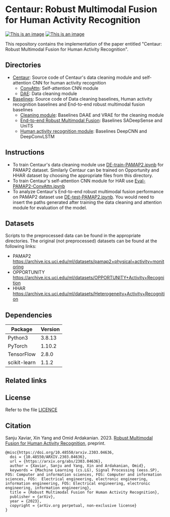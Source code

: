 # Centaur: Robust Multimodal Fusion for Human Activity Recognition
[![This is an image](https://img.shields.io/badge/arXiv-2303.04636-darkred)](https://arxiv.org/abs/2303.04636)
[![This is an image](https://img.shields.io/badge/license-MIT-green)](https://github.com/Sanju-Xaviar/Centaur/blob/main/LICENSE.md)

This repository contains the implementation of the paper entitled "Centaur: Robust Multimodal Fusion for Human Activity Recognition".


## Directories
  * [Centaur](https://github.com/sustainable-computing/Centaur/tree/main/Centaur): Source code of Centaur's data cleaning module and self-attention CNN for human activity recognition
       * [ConvAttn](https://github.com/sustainable-computing/Centaur/tree/main/Centaur/ConvAttn): Self-attention CNN module
       * [DAE](https://github.com/sustainable-computing/Centaur/tree/main/Centaur/DAE): Data cleaning module
  * [Baselines](https://github.com/sustainable-computing/Centaur/tree/main/Baselines): Source code of Data cleaning baselines, Human activity recognition baselines and End-to-end robust multimodal fusion baselines
       * [Cleaning module](https://github.com/sustainable-computing/Centaur/tree/main/Baselines/Cleaning%20module): Baselines DAAE and VRAE for the cleaning module
       * [End-to-end Robust Multimodal Fusion](https://github.com/sustainable-computing/Centaur/tree/main/Baselines/End-to-end%20Robust%20Multimodal%20Fusion): Baselines SADeepSense and UniTS
       * [Human activity recognition module](https://github.com/sustainable-computing/Centaur/tree/main/Baselines/Human%20activity%20recognition%20module): Baselines DeepCNN and DeepConvLSTM

## Instructions
 * To train Centaur's data cleaning module use [DE-train-PAMAP2.ipynb](https://github.com/sustainable-computing/Centaur/blob/main/Centaur/DAE/DE-train-PAMAP2.ipynb) for PAMAP2 dataset. Similarly Centaur can be trained on Opportunity and HHAR dataset by choosing the appropriate files from this directory.
 * To train Centaur's self-attention CNN module for HAR use [Eval-PAMAP2-ConvAttn.ipynb](https://github.com/sustainable-computing/Centaur/blob/main/Centaur/ConvAttn/Eval-PAMAP2-ConvAttn.ipynb)
 * To analyze Centaur's End-to-end robust multimodal fusion performance on PAMAP2 dataset use [DE-test-PAMAP2.ipynb](https://github.com/sustainable-computing/Centaur/blob/main/Centaur/DAE/DE-test-PAMAP2.ipynb). You would need to insert the  paths generated after training the data cleaning and attention module for evaluation of the model.
 
## Datasets
Scripts to the preprocessed data can be found in the appropriate directories.
The original (not preprocessed) datasets can be found at the following links:

 * PAMAP2 https://archive.ics.uci.edu/ml/datasets/pamap2+physical+activity+monitoring
 * OPPORTUNITY https://archive.ics.uci.edu/ml/datasets/OPPORTUNITY+Activity+Recognition
 * HHAR https://archive.ics.uci.edu/ml/datasets/Heterogeneity+Activity+Recognition


## Dependencies
Package       | Version
------------- | -------------
Python3       | 3.8.13
PyTorch       | 1.10.2
TensorFlow    | 2.8.0
scikit-learn  | 1.1.2

## Related links


## License
Refer to the file [LICENCE](https://github.com/Sanju-Xaviar/Centaur/blob/main/LICENSE.md)

## Citation
Sanju Xaviar, Xin Yang and Omid Ardakanian. 2023. [Robust Multimodal Fusion for Human Activity Recognition](https://arxiv.org/abs/2303.04636), preprint.
```
@misc{https://doi.org/10.48550/arxiv.2303.04636,
  doi = {10.48550/ARXIV.2303.04636},
  url = {https://arxiv.org/abs/2303.04636}, 
  author = {Xaviar, Sanju and Yang, Xin and Ardakanian, Omid}, 
  keywords = {Machine Learning (cs.LG), Signal Processing (eess.SP), FOS: Computer and information sciences, FOS: Computer and information sciences, FOS:  Electrical engineering, electronic engineering, information engineering, FOS: Electrical engineering, electronic engineering, information engineering},
  title = {Robust Multimodal Fusion for Human Activity Recognition},
  publisher = {arXiv},
  year = {2023},
  copyright = {arXiv.org perpetual, non-exclusive license}
}
```


